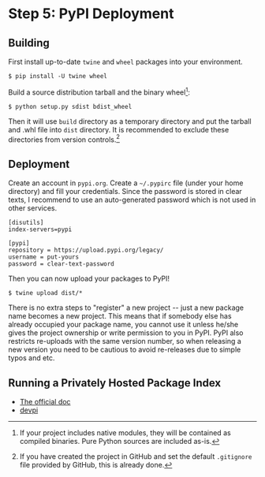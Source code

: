 # Step 5: PyPI Deployment

## Building

First install up-to-date `twine` and `wheel` packages into your environment.

```console
$ pip install -U twine wheel
```

Build a source distribution tarball and the binary wheel[^binary]:

```console
$ python setup.py sdist bdist_wheel
```

Then it will use `build` directory as a temporary directory and put the tarball and .whl file into `dist` directory.
It is recommended to exclude these directories from version controls.[^ignore]

[^binary]: If your project includes native modules, they will be contained as compiled binaries. Pure Python sources are included as-is.

[^ignore]: If you have created the project in GitHub and set the default `.gitignore` file provided by GitHub, this is already done.


## Deployment

Create an account in `pypi.org`.
Create a `~/.pypirc` file (under your home directory) and fill your credentials.
Since the password is stored in clear texts, I recommend to use an auto-generated password which is not used in other services.

```dosini
[disutils]
index-servers=pypi

[pypi]
repository = https://upload.pypi.org/legacy/
username = put-yours
password = clear-text-password
```

Then you can now upload your packages to PyPI!

```console
$ twine upload dist/*
```

There is no extra steps to "register" a new project -- just a new package name becomes a new project.
This means that if somebody else has already occupied your package name, you cannot use it unless he/she gives the project ownership or write permission to you in PyPI.
PyPI also restricts re-uploads with the same version number, so when releasing a new version you need to be cautious to avoid re-releases due to simple typos and etc.


## Running a Privately Hosted Package Index

* [The official doc](https://packaging.python.org/guides/hosting-your-own-index/)
* [devpi](http://doc.devpi.net/latest/)
